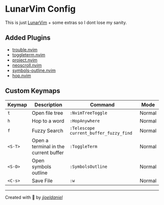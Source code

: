 # LunarVim Config

This is just [LunarVim](https://www.lunarvim.org/) + some extras so I dont lose my sanity.

## Added Plugins

- [trouble.nvim](https://github.com/folke/trouble.nvim)
- [toggleterm.nvim](https://github.com/akinsho/toggleterm.nvim)
- [project.nvim](https://github.com/ahmedkhalf/project.nvim)
- [neoscroll.nvim](https://github.com/karb94/neoscroll.nvim)
- [symbols-outline.nvim](https://github.com/simrat39/symbols-outline.nvim)
- [hop.nvim](https://github.com/phaazon/hop.nvim)

## Custom Keymaps

| Keymap  | Description                           | Command                                | Mode   |
| ------- | ------------------------------------- | -------------------------------------- | ------ |
| `t`     | Open file tree                        | `:NvimTreeToggle`                      | Normal |
| `h`     | Hop to a word                         | `:HopAnywhere`                         | Normal |
| `f`     | Fuzzy Search                          | `:Telescope current_buffer_fuzzy_find` | Normal |
| `<S-T>` | Open a terminal in the current buffer | `:ToggleTerm`                          | Normal |
| `<S-O>` | Open symbols outline                  | `:SymbolsOutline`                      | Normal |
| `<C-s>` | Save File                             | `:w`                                   | Normal |

---

Created with 💖 by [*jjoeldaniel*](https://github.com/jjoeldaniel)
